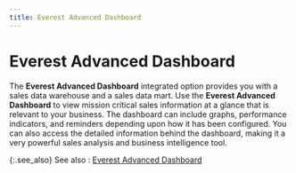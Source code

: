 ```yaml
---
title: Everest Advanced Dashboard
---
```


# Everest Advanced Dashboard


The **Everest Advanced Dashboard**  integrated option provides you with a sales data warehouse and a sales  data mart. Use the **Everest Advanced Dashboard**  to view mission critical sales information at a glance that is relevant  to your business. The dashboard can include graphs, performance indicators,  and reminders depending upon how it has been configured. You can also  access the detailed information behind the dashboard, making it a very  powerful sales analysis and business intelligence tool.


{:.see_also}
See also
: [Everest  Advanced Dashboard]({{site.db_chm}}/dashboard-user-interface/dashboard_user_interface_ead.html)
